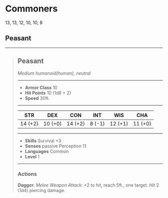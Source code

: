 # Commoners

13, 13, 12, 10, 10, 8

## Peasant

___
> ## Peasant
>*Medium humanoid(human), neutral*
> ___
> - **Armor Class** 10
> - **Hit Points** 10 (1d8 + 2)
> - **Speed** 30ft.
>___
>|   STR   |   DEX   |   CON   |   INT   |   WIS   |   CHA   |
>|:-------:|:-------:|:-------:|:-------:|:-------:|:-------:|
>| 14 (+2) | 10 (+0) | 14 (+2) |  8 (-1) | 12 (+1) | 11 (+0) |
>___
> - **Skills** Survival +3
> - **Senses** passive Perception 11
> - **Languages** Common 
> - **Level** 1
> ___
>
> ### Actions
> ***Dagger.*** *Melee Weapon Attack:* +2 to hit, reach 5ft., one target. *Hit* 2 (1d4) piercing damage.
>